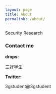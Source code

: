 ```yaml
---
layout: page
title: About
permalink: /about/
---
```


Security Research


### Contact me

**drops:**

三好学生

**Twitter:**

3gstudent@3gstudent
